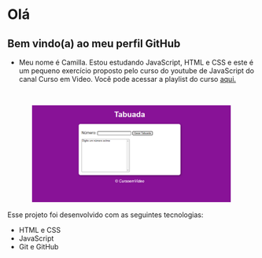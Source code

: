 # Olá
## Bem vindo(a) ao meu perfil GitHub 

- Meu nome é Camilla. Estou estudando JavaScript, HTML e CSS e este é um pequeno exercício proposto pelo curso do youtube de JavaScript do canal Curso em Video. Você pode acessar a playlist do curso [aqui.](<https://www.youtube.com/playlist?list=PLHz_AreHm4dlsK3Nr9GVvXCbpQyHQl1o1>)

<br><p align="center">
  <img alt="tabuada" src="https://github.com/camillamendess/tab-cursoemvideo/blob/main/tab.png" width="80%">
</p>

Esse projeto foi desenvolvido com as seguintes tecnologias:

- HTML e CSS
- JavaScript
- Git e GitHub

